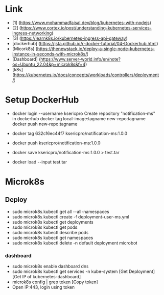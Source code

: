 # Link
- [1] (https://www.mohammadfaisal.dev/blog/kubernetes-with-nodejs)
- [2] (https://www.cortex.io/post/understanding-kubernetes-services-ingress-networking)
- [3] (https://learnk8s.io/kubernetes-ingress-api-gateway)
- [dockerhub] (https://jsta.github.io/r-docker-tutorial/04-Dockerhub.html)
- [Micork8s] (https://thenewstack.io/deploy-a-single-node-kubernetes-instance-in-seconds-with-microk8s/)
- [Dashboard] (https://www.server-world.info/en/note?os=Ubuntu_22.04&p=microk8s&f=4)
- [k8s] (https://kubernetes.io/docs/concepts/workloads/controllers/deployment/)

# Setup DockerHub
- docker login --username ksericpro 
    Create repository "notification-ms" in dockerhub
    docker tag local-image:tagname new-repo:tagname
    docker push new-repo:tagname

- docker tag 632c16ec44f7 ksericpro/notification-ms:1.0.0
- docker push ksericpro/notification-ms:1.0.0
- docker save ksericpro/notification-ms:1.0.0 > test.tar
- docker load --input test.tar

# Microk8s

## Deploy
- sudo microk8s.kubectl get all --all-namespaces
- sudo microk8s.kubectl create -f deployment-user-ms.yml
- sudo microk8s kubectl get deployments
- sudo microk8s kubectl get pods
- sudo microk8s kubectl describe pods
- sudo microk8s kubectl get namespaces
- sudo microk8s kubectl delete -n default deployment microbot

### dashboard
- sudo microk8s enable dashboard dns
- sudo microk8s kubectl get services -n kube-system
[Get Deployment]
[Get IP of kubernetes-dashboard]
- microk8s config | grep token 
[Copy token]
- Open IP:443, login using token
